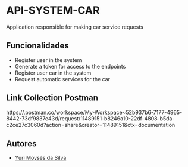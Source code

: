 # API-SYSTEM-CAR

Application responsible for making car service requests

## Funcionalidades

- Register user in the system
- Generate a token for access to the endpoints
- Register user car in the system
- Request automatic services for the car


## Link Collection Postman

https://.postman.co/workspace/My-Workspace~52b937b6-7177-4965-8442-73df9837e43d/request/11489151-b8246a10-22df-4808-b5da-c2ce27c3060d?action=share&creator=11489151&ctx=documentation


## Autores

- [Yuri Moysés da Silva](https://www.linkedin.com/in/yuri-moys%C3%A9s-541451176/)

